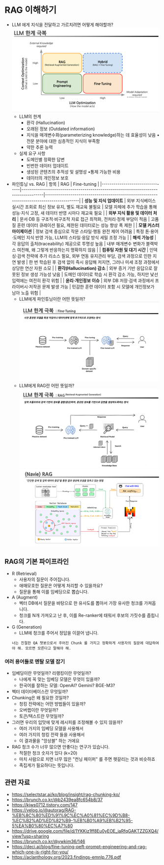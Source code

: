 # RAG 이해하기
* LLM 에게 지식을 전달하고 가르치려면 어떻게 해야할까?
![1.png](../assets/1.png)
  * LLM의 한계
    * 환각 (Hallucination)
    * 오래된 정보 (Outdated information)
    * 지식을 매개변수화(parameterizing knowledge)하는 데 효율성이 낮음 •전문 분야에 대한 심층적인 지식이 부족함
    * 약한 추론 능력
  * 실제 요구 사항
    * 도메인별 정확한 답변
    * 빈번한 데이터 업데이트
    * 생성된 콘텐츠의 추적성 및 설명성 •통제 가능한 비용
    * 데이터의 개인정보 보호
* 파인튜닝 vs. RAG
| 항목                              | RAG                                                                                 | Fine-tuning                                                                                |
|---------------------------------|-------------------------------------------------------------------------------------|-------------------------------------------------------------------------------------------|
| **성능 및 지식 업데이트**         | 외부 지식베이스 실시간 조회로 최신 정보 유지, 별도 재교육 불필요                                    | 모델 자체에 추가 학습을 통해 성능·지식 고정, 새 데이터 반영 시마다 재교육 필요                      |
| **외부 지식 활용 및 데이터 처리** | 문서·DB 등 구조적·비구조적 자료 접근 최적화, 전처리·정제 부담이 적음                              | 고품질 훈련 데이터 큐레이션 필요, 제한된 데이터로는 성능 향상 폭 제한                             |
| **모델 커스터마이제이션**         | 정보 검색 중심으로 작문 스타일·행동 완전 제어 어려움                                          | 특정 톤·용어·도메인 지식 반영 가능, LLM의 스타일·응답 방식 세밀 조정 가능                         |
| **해석 가능성**                   | 각 응답의 출처(traceability) 제공으로 투명성 높음                                         | 내부 매개변수 변화가 블랙박스 여전해, 왜 그렇게 반응하는지 명확하지 않음                             |
| **컴퓨팅 자원 및 대기 시간**      | 인덱싱·검색 전략에 추가 리소스 필요, 외부 연동 유지관리 부담, 검색 과정으로 인한 지연 발생             | 한 번 학습된 후 검색 없이 즉시 응답해 저지연, 그러나 미세 조정 과정에서 상당한 연산 자원 소모             |
| **환각(Hallucination) 감소**      | 외부 증거 기반 응답으로 잘못된 정보 생성 가능성 낮음                                      | 도메인 데이터로 학습 시 환각 감소 가능, 하지만 낯선 입력에는 여전히 환각 위험                         |
| **윤리·개인정보 이슈**            | 외부 DB 저장·검색 과정에서 프라이버시·저작권 문제 발생 가능                                 | 민감한 훈련 데이터 포함 시 모델에 개인정보가 남아 노출 위험                                         |
  * LLM에게 파인튜닝이란 어떤 뜻일까?
  ![3.png](../assets/3.png)
  * LLM에게 RAG란 어떤 뜻일까?
  ![2.png](../assets/2.png)
  ![4.png](../assets/4.png)

## RAG의 기본 파이프라인
* R (Retrieval)
  * 사용자의 질문이 주어집니다.
  * 애매모호한 질문은 어떻게 처리할 수 있을까요?
  * 질문을 통해 이를 임베딩으로 뽑습니다.
* A (Augment)
  * 벡터 DB에서 질문을 바탕으로 한 유사도를 뽑아서 가장 유사한 청크를 가져옵니다.
  * 청크를 N개 가져오고 난 후, 이를 Re-ranker에 태워서 후보의 가짓수를 좁힙니다.
* G (Generation)
  * LLM에 청크를 주어서 정답을 이끌어 냅니다.
  ```
  너는 친절한 QA 챗봇으로서 주어진 Chunk 를 가지고 정확하게 사용자의 질문에 대답하여야 해. 모르면 모른다고 말해야 해.
  ```

### 여러 용어들로 멘탈 모델 잡기
* 임베딩이란 무엇일까? 리랭킹이란 무엇일까?
  * 나에게 꼭 맞는 임베딩 모델은 무엇이 있을까?
  * 한국어를 잘하는 모델: OpenAI? Gemini? BGE-M3?
* 벡터 데이터베이스란 무엇일까?
* Chunking은 왜 필요한 것일까?
  * 청킹 전략에는 어떤 방법들이 있을까?
  * 오버랩이란 무엇일까?
  * 토큰/텍스트란 무엇일까?
* 그러면 우리의 입맛에 맞게 레시피를 조정해볼 수 있지 않을까?
  * 여러 가지의 임베딩 모델을 사용해서
  * 여러 가지의 청킹 전략 들을 사용해서
  * 이 결과물을 "앙상블" 하는 거에요
* RAG 청크 수가 너무 많으면 안좋다는 연구가 있습니다.
  * 적절한 청크 숫자가 있다 (k=20)
  * 마치 사람으로 치면 너무 많은 "컨닝 페이퍼" 를 주면 헷갈리는 것과 비슷하죠
  * 족집게가 필요하다는 뜻입니다.

## 관련 자료
* https://selectstar.ai/ko/blog/insight/rag-chunking-ko/
* https://brunch.co.kr/@b2439ea8fc654b8/37
* https://kjws0712.tistory.com/147
* https://velog.io/@autorag/RAG-%EB%8C%80%ED%91%9C%EC%A0%81%EC%9D%B8-%EC%B2%AD%ED%82%B9-%EB%B0%A9%EB%B2%95-5%EA%B0%80%EC%A7%80
* https://drive.google.com/file/d/1YKKiz1ff8Eu0yEOE_iaRfqGAKTZZGXQ4/view?usp=sharing
* https://brunch.co.kr/@ywkim36/146
* https://deci.ai/blog/fine-tuning-peft-prompt-engineering-and-rag-which-one-is-right-for-you/
* https://aclanthology.org/2023.findings-emnlp.776.pdf

